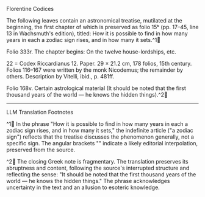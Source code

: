 Florentine Codices

The following leaves contain an astronomical treatise, mutilated at the beginning, the first chapter of which is preserved as folio 15ᵇ (pp. 17–45, line 13 in Wachsmuth's edition), titled: How it is possible to find in how many years in each <house> a zodiac sign rises, and in how many it sets.^1🤖

Folio 333r. The chapter begins: On the twelve house-lordships, etc.

22 = Codex Riccardianus 12. Paper. 29 × 21.2 cm, 178 folios, 15th century. Folios 116–167 were written by the monk Nicodemus; the remainder by others. Description by Vitelli, ibid., p. 481ff.

Folio 168v. Certain astrological material (It should be noted that the first thousand years of the world — he knows the hidden things).^2🤖

---

LLM Translation Footnotes

^1🤖 In the phrase "How it is possible to find in how many years in each <house> a zodiac sign rises, and in how many it sets," the indefinite article ("a zodiac sign") reflects that the treatise discusses the phenomenon generally, not a specific sign. The angular brackets "<house>" indicate a likely editorial interpolation, preserved from the source.

^2🤖 The closing Greek note is fragmentary. The translation preserves its abruptness and content, following the source's interrupted structure and reflecting the sense: "It should be noted that the first thousand years of the world — he knows the hidden things." The phrase acknowledges uncertainty in the text and an allusion to esoteric knowledge.